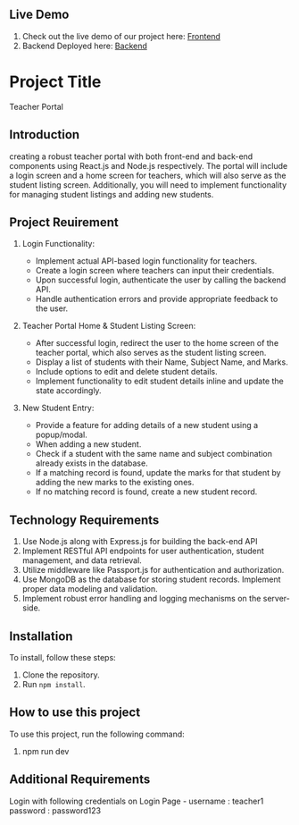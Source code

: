 ## Live Demo
1. Check out the live demo of our project here: [Frontend](https://teacherportalfrontend.netlify.app/)
2. Backend Deployed here: [Backend](https://teacherportalbackend-sn24.onrender.com/)

# Project Title
Teacher Portal


## Introduction
creating a robust teacher portal with both front-end and back-end components using React.js and Node.js respectively. The portal will
include a login screen and a home screen for teachers, which will also serve as the student listing screen. Additionally, you will need to implement functionality for managing student listings and adding new students.

## Project Reuirement
1. Login Functionality:
   * Implement actual API-based login functionality for teachers.
   * Create a login screen where teachers can input their credentials.
   * Upon successful login, authenticate the user by calling the backend API.
   * Handle authentication errors and provide appropriate feedback to the user.

2. Teacher Portal Home & Student Listing Screen:
   * After successful login, redirect the user to the home screen of the teacher portal, which also serves as the student listing screen.
   * Display a list of students with their Name, Subject Name, and Marks.
   * Include options to edit and delete student details.
   * Implement functionality to edit student details inline and update the state accordingly.
  
3. New Student Entry:
   * Provide a feature for adding details of a new student using a popup/modal.
   * When adding a new student.
   * Check if a student with the same name and subject combination already exists in the database.
   * If a matching record is found, update the marks for that student by adding the new marks to the existing ones.
   * If no matching record is found, create a new student record.

## Technology Requirements
1. Use Node.js along with Express.js for building the back-end API
2. Implement RESTful API endpoints for user authentication, student management, and data retrieval.
3. Utilize middleware like Passport.js for authentication and authorization.
4. Use MongoDB as the database for storing student records. Implement proper data modeling and validation.
5. Implement robust error handling and logging mechanisms on the server-side.

## Installation
To install, follow these steps:

1. Clone the repository.
2. Run `npm install`.

## How to use this project
To use this project, run the following command:
1. npm run dev

## Additional Requirements
Login with following credentials on Login Page -
    username : teacher1
    password : password123

